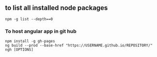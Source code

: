 ## to list all installed node packages

`npm -g list --depth==0`

### To host angular app in git hub
```
npm install -g gh-pages
ng build --prod --base-href "https://USERNAME.github.io/REPOSITORY/"
ngh [OPTIONS]
```
